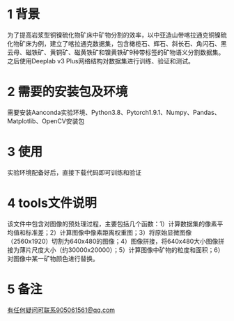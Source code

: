 1 背景
===
为了提高岩浆型铜镍硫化物矿床中矿物分割的效率，以中亚造山带喀拉通克铜镍硫化物矿床为例，建立了喀拉通克数据集，包含橄榄石、辉石、斜长石、角闪石、黑云母、磁铁矿、黄铜矿、磁黄铁矿和镍黄铁矿9种带标签的矿物语义分割数据集。之后使用Deeplab v3 Plus网络结构对数据集进行训练、验证和测试。

2 需要的安装包及环境
===
需要安装Aanconda实验环境、Python3.8、Pytorch1.9.1、Numpy、Pandas、Matplotlib、OpenCV安装包


3 使用
===
实验环境配备好后，直接下载代码即可训练和验证

4 tools文件说明
===
该文件中包含对图像的预处理过程，主要包括几个函数：1）计算数据集的像素平均值和标准差；2）计算图像中像素距离权重图；3）将原始显微图像（2560x1920）切割为640x480的图像；4）图像拼接，将640x480大小图像拼接为薄片尺度大小（约30000x20000）；5）计算图像中矿物的粒度和面积；6）对图像中某一矿物颜色进行替换。

5 备注
===
有任何疑问可联系905061561@qq.com


